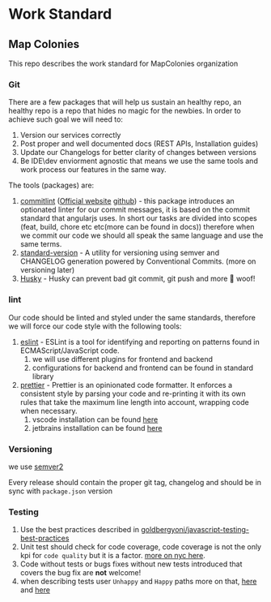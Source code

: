 # Work Standard

## Map Colonies

This repo describes the work standard for MapColonies organization

### Git
There are a few packages that will help us sustain an healthy repo, an healthy repo is
a repo that hides no magic for the newbies.
In order to achieve such goal we will need to:

1. Version our services correctly
2. Post proper and well documented docs (REST APIs, Installation guides)
3. Update our Changelogs for better clarity of changes between versions
4. Be IDE\dev enviorment agnostic that means we use the same tools and work process our features in the same way.

The tools (packages) are:
1. [commitlint](https://www.npmjs.com/package/@commitlint/cli) ([Official website](https://commitlint.js.org/#/) [github](https://github.com/conventional-changelog/commitlint)) - this package introduces an optionated linter for our commit messages, it is based on the commit standard that angularjs uses. In short our tasks are divided into scopes (feat, build, chore etc etc(more can be found in docs)) therefore when we commit our code we should all speak the same language and use the same terms.
2. [standard-version](https://www.npmjs.com/package/standard-version) - A utility for versioning using semver and CHANGELOG generation powered by Conventional Commits. (more on versioning later)
3. [Husky](https://www.npmjs.com/package/husky) - Husky can prevent bad git commit, git push and more 🐶 woof!


### lint

Our code should be linted and styled under the same standards, therefore we will force our code style with the following tools:

1. [eslint](https://www.npmjs.com/package/eslint) - ESLint is a tool for identifying and reporting on patterns found in ECMAScript/JavaScript code.
   1. we will use different plugins for frontend and backend
   2. configurations for backend and frontend can be found in standard library
2. [prettier](https://prettier.io/) - Prettier is an opinionated code formatter. It enforces a consistent style by parsing your code and re-printing it with its own rules that take the maximum line length into account, wrapping code when necessary.
   1. vscode installation can be found [here](https://marketplace.visualstudio.com/items?itemName=esbenp.prettier-vscode#:~:text=Prettier%20Formatter%20for%20Visual%20Studio,account%2C%20wrapping%20code%20when%20necessary.)
   2. jetbrains installation can be found [here](https://plugins.jetbrains.com/plugin/10456-prettier)

### Versioning

we use [semver2](https://semver.org/)

Every release should contain the proper git tag, changelog and should be in sync with `package.json` version

### Testing
1. Use the best practices described in [goldbergyoni/javascript-testing-best-practices](https://github.com/goldbergyoni/javascript-testing-best-practices#clap-doing-it-right-example-testing-many-input-permutations-with-fast-check)
2. Unit test should check for code coverage, code coverage is not the only kpi for `code quality` but it is a factor. [more on nyc here](https://www.npmjs.com/package/nyc).
3. Code without tests or bugs fixes without new tests introduced that covers the bug fix are **not** welcome!
4. when describing tests user `Unhappy` and `Happy` paths more on that, [here](https://en.wikipedia.org/wiki/Happy_path) and [here](https://www.h2kinfosys.com/blog/happy-path-testing/)

